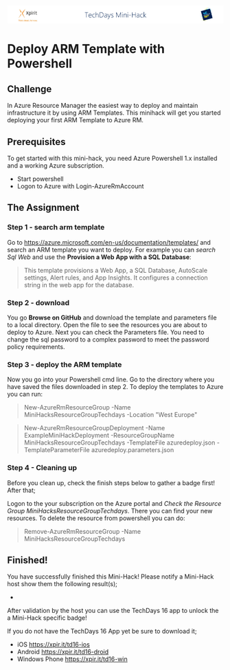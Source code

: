 ![Xpirit TechDays MiniHack Banner](../HackBanner-s.png)
# Deploy ARM Template with Powershell #

## Challenge ##
In Azure Resource Manager the easiest way to deploy and maintain infrastructure it by using ARM Templates. This minihack will get you started deploying your first ARM Template to Azure RM.

## Prerequisites ##
To get started with this mini-hack, you need Azure Powershell 1.x installed and a working Azure subscription.

- Start powershell
- Logon to Azure with Login-AzureRmAccount

## The Assignment ##

### Step 1 - search arm template ###
Go to https://azure.microsoft.com/en-us/documentation/templates/ and search an ARM template you want to deploy.
For example you can *search Sql Web* and use the __Provision a Web App with a SQL Database__:

> This template provisions a Web App, a SQL Database, AutoScale settings, Alert rules, and App Insights. It configures a connection string in the web app for the database.

### Step 2 - download ###
You go **Browse on GitHub** and download the template and parameters file to a local directory.
Open the file to see the resources you are about to deploy to Azure. Next you can check the Parameters file. You need to change the sql password to a complex password to meet the password policy requirements.

### Step 3 - deploy the ARM template ###
Now you go into your Powershell cmd line. Go to the directory where you have saved the files downloaded in step 2. To deploy the templates to Azure you can run:

> New-AzureRmResourceGroup -Name MiniHacksResourceGroupTechdays -Location "West Europe"

> New-AzureRmResourceGroupDeployment -Name ExampleMiniHackDeployment -ResourceGroupName MiniHacksResourceGroupTechdays -TemplateFile azuredeploy.json -TemplateParameterFile azuredeploy.parameters.json

### Step 4 - Cleaning up ##

Before you clean up, check the finish steps below to gather a badge first! After that;

Logon to the your subscription on the Azure portal and *Check the Resource Group MiniHacksResourceGroupTechdays*. There you can find your new resources. 
To delete the resource from powershell you can do:

> Remove-AzureRmResourceGroup -Name MiniHacksResourceGroupTechdays

## Finished! ##
You have successfully finished this Mini-Hack! Please notify a Mini-Hack host show them the following result(s);

- 

After validation by the host you can use the TechDays 16 app to unlock the a Mini-Hack specific badge!

If you do not have the TechDays 16 App yet be sure to download it;
- iOS <https://xpir.it/td16-ios>
- Android <https://xpir.it/td16-droid>
- Windows Phone <https://xpir.it/td16-win>